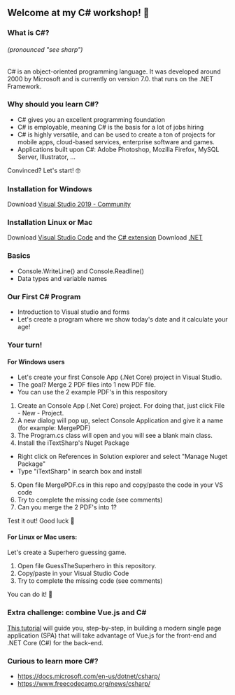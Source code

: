 ## Welcome at my C# workshop! 👋

### What is C#?  
###### (pronounced "see sharp") 
C# is an object-oriented programming language. It was developed around 2000 by Microsoft and is currently on version 7.0. that runs on the .NET Framework.
 
### Why should you learn C#?
- C# gives you an excellent programming foundation
- C# is employable, meaning C# is the basis for a lot of jobs hiring
- C# is highly versatile, and can be used to create a ton of projects for mobile apps, cloud-based services, enterprise software and games.
- Applications built upon C#: Adobe Photoshop, Mozilla Firefox, MySQL Server, Illustrator, ...

Convinced? Let's start! 🤓

### Installation for Windows
Download [Visual Studio 2019 - Community]

### Installation Linux or Mac
Download [Visual Studio Code] and the [C# extension]
Download [.NET]

### Basics
- Console.WriteLine() and Console.Readline()
- Data types and variable names

### Our First C# Program
- Introduction to Visual studio and forms
- Let's create a program where we show today's date and it calculate your age!

### Your turn!
#### For Windows users
- Let's create your first Console App (.Net Core) project in Visual Studio. 
- The goal? Merge 2 PDF files into 1 new PDF file.
- You can use the 2 example PDF's in this respository

1. Create an Console App (.Net Core) project. For doing that, just click File - New - Project.
2. A new dialog will pop up, select Console Application and give it a name (for example: MergePDF)
3. The Program.cs class will open and you will see a blank main class. 
4. Install the iTextSharp's Nuget Package
- Right click on References in Solution explorer and select "Manage Nuget Package" 
- Type "iTextSharp" in search box and install
5. Open file MergePDF.cs in this repo and copy/paste the code in your VS code
6. Try to complete the missing code (see comments)
7. Can you merge the 2 PDF's into 1? 

Test it out! Good luck 💪


#### For Linux or Mac users: 
Let's create a Superhero guessing game.
1. Open file GuessTheSuperhero in this repository.
2. Copy/paste in your Visual Studio Code
3. Try to complete the missing code (see comments)

You can do it! 🦸


### Extra challenge: combine Vue.js and C#
[This tutorial] will guide you, step-by-step, in building a modern single page application (SPA) that will take advantage of Vue.js for the front-end and .NET Core (C#) for the back-end. 

### Curious to learn more C#?
- https://docs.microsoft.com/en-us/dotnet/csharp/
- https://www.freecodecamp.org/news/csharp/

</details>

[Visual Studio 2019 - Community]: https://visualstudio.microsoft.com/downloads/
[C# extension]: https://marketplace.visualstudio.com/items?itemName=ms-dotnettools.csharp

[Visual Studio Code]: https://code.visualstudio.com/download
[This tutorial]: https://www.freecodecamp.org/news/how-to-build-an-spa-with-vuejs-and-c-using-net-core/
[.NET]: https://dotnet.microsoft.com/download

